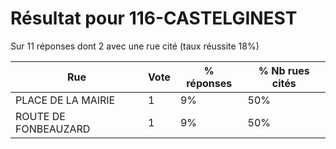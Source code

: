 # Résultat pour 116-CASTELGINEST

Sur 11 réponses dont 2 avec une rue cité (taux réussite 18%)

| Rue | Vote | % réponses | % Nb rues cités|
|-----|------|------------|----------------|
| PLACE DE LA MAIRIE | 1 | 9% | 50%|
| ROUTE DE FONBEAUZARD | 1 | 9% | 50%|
